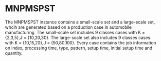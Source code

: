 # MNPMSPST
The MNPMSPST instance contains a small-scale set and a large-scale set, whcih are generated based on a production case in automobile manufacturing. The small-scale set includes 9 classes cases with K = {2,3,5},J = {10,20,30}. The large-scale set also includes 9 classes cases with K = {10,15,20},J = {50,80,100}. Every case contains the job information on index, processing time, type, pattern, setup time, initial setup time and quantity.

